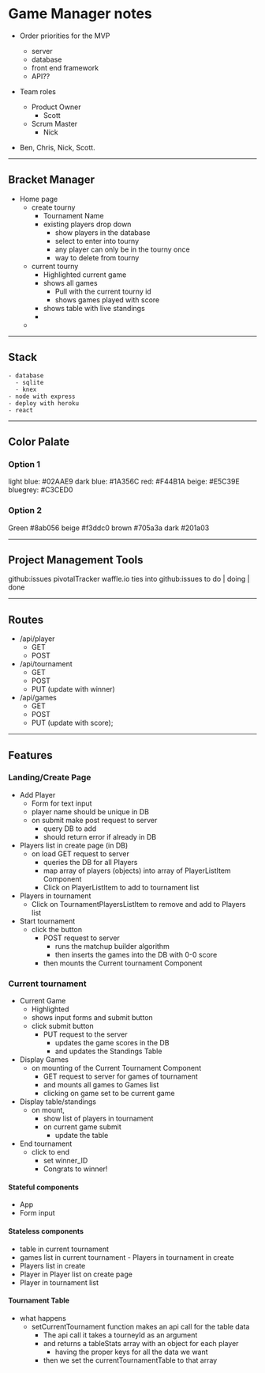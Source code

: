 # Game Manager notes

  - Order priorities for the MVP
    - server
    - database
    - front end framework
    - API??

  - Team roles
    - Product Owner
      - Scott
    - Scrum Master
      - Nick
  - Ben, Chris, Nick, Scott.

----------------------------------------------------------------------

## Bracket Manager

  - Home page
    - create tourny
      - Tournament Name
      - existing players drop down
        - show players in the database
        - select to enter into tourny
        - any player can only be in the tourny once
        - way to delete from tourny
    - current tourny
      - Highlighted current game
      - shows all games
        - Pull with the current tourny id
        - shows games played with score
      - shows table with live standings
      -
    -

---------------------------------------------------------------------

## Stack
    - database
      - sqlite
      - knex
    - node with express
    - deploy with heroku
    - react

------------------------------------------------------------------

## Color Palate

### Option 1

  light blue: #02AAE9
  dark blue: #1A356C
  red: #F44B1A
  beige: #E5C39E
  bluegrey: #C3CED0

### Option 2

  Green #8ab056
  beige #f3ddc0
  brown #705a3a
  dark #201a03

---------------------------------------------------------------------

## Project Management Tools

  github:issues
  pivotalTracker
  waffle.io
    ties into github:issues
    to do | doing | done

____________________________________________________________________

## Routes

  - /api/player
    - GET
    - POST
  - /api/tournament
    - GET
    - POST
    - PUT (update with winner)
  - /api/games
    - GET
    - POST
    - PUT (update with score);

______________________________________________________________________

## Features

### Landing/Create Page
  - Add Player
    - Form for text input
    - player name should be unique in DB
    - on submit make post request to server
      - query DB to add
      - should return error if already in DB
  - Players list in create page (in DB)
    - on load GET request to server
      - queries the DB for all Players
      - map array of players (objects) into array of PlayerListItem Component
      - Click on PlayerListItem to add to tournament list
  - Players in tournament
    - Click on TournamentPlayersListItem to remove and add to Players list
  - Start tournament
    - click the button
      - POST request to server
        - runs the matchup builder algorithm
        - then inserts the games into the DB with 0-0 score
      - then mounts the Current tournament Component

### Current tournament
  - Current Game
    - Highlighted
    - shows input forms and submit button
    - click submit button
      - PUT request to the server
        - updates the game scores in the DB
        - and updates the Standings Table
  - Display Games
    - on mounting of the Current Tournament Component
      - GET request to server for games of tournament
      - and mounts all games to Games list
      - clicking on game set to be current game
  - Display table/standings
    - on mount,
      - show list of players in tournament
      - on current game submit
        - update the table
  - End tournament
    - click to end
      - set winner_ID
      - Congrats to winner!


#### Stateful components
  - App
  - Form input


#### Stateless components
  - table in current tournament
  - games list in current tournament  - Players in tournament in create
  - Players list in create
  - Player in Player list on create page
  - Player in tournament list


#### Tournament Table
  - what happens
    - setCurrentTournament function makes an api call for the table data
      - The api call it takes a tourneyId as an argument
      - and returns a tableStats array with an object for each player
        - having the proper keys for all the data we want
      - then we set the currentTournamentTable to that array
